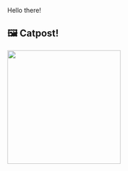 Hello there!



## 🖼️ Catpost!

<sub>
    <img src="https://cdn2.thecatapi.com/images/uaLPF1pFg.jpg" height="256">
</sub>

